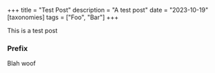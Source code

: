 +++
title = "Test Post"
description = "A test post"
date = "2023-10-19"
[taxonomies]
tags = ["Foo", "Bar"]
+++

This is a test post

<!-- more -->

### Prefix

Blah woof